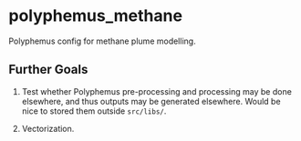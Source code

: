 # polyphemus_methane
Polyphemus config for methane plume modelling.

## Further Goals

1. Test whether Polyphemus pre-processing and processing may be done elsewhere, and thus outputs may be generated elsewhere. Would be nice to stored them outside `src/libs/`.

1. Vectorization.
